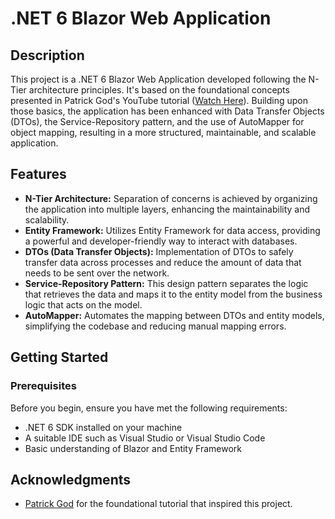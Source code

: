 # .NET 6 Blazor Web Application

## Description

This project is a .NET 6 Blazor Web Application developed following the N-Tier architecture principles. It's based on the foundational concepts presented in Patrick God's YouTube tutorial ([Watch Here](https://www.youtube.com/watch?v=K_P-qJj_8Bg)). Building upon those basics, the application has been enhanced with Data Transfer Objects (DTOs), the Service-Repository pattern, and the use of AutoMapper for object mapping, resulting in a more structured, maintainable, and scalable application.

## Features

- **N-Tier Architecture:** Separation of concerns is achieved by organizing the application into multiple layers, enhancing the maintainability and scalability.
- **Entity Framework:** Utilizes Entity Framework for data access, providing a powerful and developer-friendly way to interact with databases.
- **DTOs (Data Transfer Objects):** Implementation of DTOs to safely transfer data across processes and reduce the amount of data that needs to be sent over the network.
- **Service-Repository Pattern:** This design pattern separates the logic that retrieves the data and maps it to the entity model from the business logic that acts on the model.
- **AutoMapper:** Automates the mapping between DTOs and entity models, simplifying the codebase and reducing manual mapping errors.

## Getting Started

### Prerequisites

Before you begin, ensure you have met the following requirements:
- .NET 6 SDK installed on your machine
- A suitable IDE such as Visual Studio or Visual Studio Code
- Basic understanding of Blazor and Entity Framework

## Acknowledgments

- [Patrick God](https://www.youtube.com/watch?v=K_P-qJj_8Bg) for the foundational tutorial that inspired this project.
